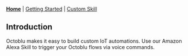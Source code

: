 **[Home](index.md)** | [Getting Started](getting-started.md) | [Custom Skill](custom-skill.md)

## Introduction

Octoblu makes it easy to build custom IoT automations. Use our Amazon Alexa Skill to trigger your Octoblu flows via voice commands.
